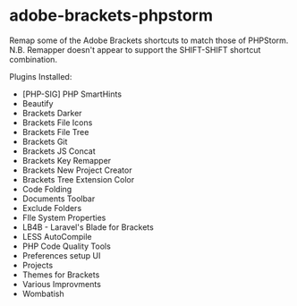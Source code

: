 adobe-brackets-phpstorm
=======================

Remap some of the Adobe Brackets shortcuts to match those of PHPStorm.
N.B. Remapper doesn't appear to support the SHIFT-SHIFT shortcut combination.

Plugins Installed:

* [PHP-SIG] PHP SmartHints
* Beautify
* Brackets Darker
* Brackets File Icons
* Brackets File Tree
* Brackets Git
* Brackets JS Concat
* Brackets Key Remapper
* Brackets New Project Creator
* Brackets Tree Extension Color
* Code Folding
* Documents Toolbar
* Exclude Folders
* FIle System Properties
* LB4B - Laravel's Blade for Brackets
* LESS AutoCompile
* PHP Code Quality Tools
* Preferences setup UI
* Projects
* Themes for Brackets
* Various Improvments
* Wombatish


